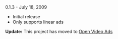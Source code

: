 0.1.3 - July 18, 2009

  * Initial release
  * Only supports linear ads

**Update:** This project has moved to [Open Video Ads](http://code.google.com/p/open-video-ads)